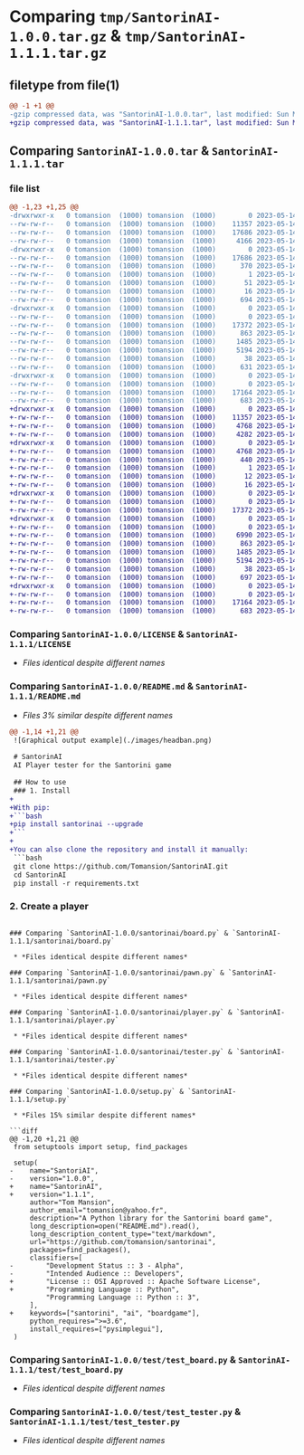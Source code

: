 # Comparing `tmp/SantorinAI-1.0.0.tar.gz` & `tmp/SantorinAI-1.1.1.tar.gz`

## filetype from file(1)

```diff
@@ -1 +1 @@
-gzip compressed data, was "SantorinAI-1.0.0.tar", last modified: Sun May 14 13:10:33 2023, max compression
+gzip compressed data, was "SantorinAI-1.1.1.tar", last modified: Sun May 14 13:39:11 2023, max compression
```

## Comparing `SantorinAI-1.0.0.tar` & `SantorinAI-1.1.1.tar`

### file list

```diff
@@ -1,23 +1,25 @@
-drwxrwxr-x   0 tomansion  (1000) tomansion  (1000)        0 2023-05-14 13:10:33.407189 SantorinAI-1.0.0/
--rw-rw-r--   0 tomansion  (1000) tomansion  (1000)    11357 2023-05-14 12:45:31.000000 SantorinAI-1.0.0/LICENSE
--rw-rw-r--   0 tomansion  (1000) tomansion  (1000)    17686 2023-05-14 13:10:33.407189 SantorinAI-1.0.0/PKG-INFO
--rw-rw-r--   0 tomansion  (1000) tomansion  (1000)     4166 2023-05-14 12:27:26.000000 SantorinAI-1.0.0/README.md
-drwxrwxr-x   0 tomansion  (1000) tomansion  (1000)        0 2023-05-14 13:10:33.407189 SantorinAI-1.0.0/SantorinAI.egg-info/
--rw-rw-r--   0 tomansion  (1000) tomansion  (1000)    17686 2023-05-14 13:10:33.000000 SantorinAI-1.0.0/SantorinAI.egg-info/PKG-INFO
--rw-rw-r--   0 tomansion  (1000) tomansion  (1000)      370 2023-05-14 13:10:33.000000 SantorinAI-1.0.0/SantorinAI.egg-info/SOURCES.txt
--rw-rw-r--   0 tomansion  (1000) tomansion  (1000)        1 2023-05-14 13:10:33.000000 SantorinAI-1.0.0/SantorinAI.egg-info/dependency_links.txt
--rw-rw-r--   0 tomansion  (1000) tomansion  (1000)       51 2023-05-14 13:10:33.000000 SantorinAI-1.0.0/SantorinAI.egg-info/requires.txt
--rw-rw-r--   0 tomansion  (1000) tomansion  (1000)       16 2023-05-14 13:10:33.000000 SantorinAI-1.0.0/SantorinAI.egg-info/top_level.txt
--rw-rw-r--   0 tomansion  (1000) tomansion  (1000)      694 2023-05-14 13:10:24.000000 SantorinAI-1.0.0/pyproject.toml
-drwxrwxr-x   0 tomansion  (1000) tomansion  (1000)        0 2023-05-14 13:10:33.407189 SantorinAI-1.0.0/santorinai/
--rw-rw-r--   0 tomansion  (1000) tomansion  (1000)        0 2023-05-14 12:35:43.000000 SantorinAI-1.0.0/santorinai/__init__.py
--rw-rw-r--   0 tomansion  (1000) tomansion  (1000)    17372 2023-05-14 12:35:43.000000 SantorinAI-1.0.0/santorinai/board.py
--rw-rw-r--   0 tomansion  (1000) tomansion  (1000)      863 2023-05-14 12:35:43.000000 SantorinAI-1.0.0/santorinai/pawn.py
--rw-rw-r--   0 tomansion  (1000) tomansion  (1000)     1485 2023-05-14 12:35:43.000000 SantorinAI-1.0.0/santorinai/player.py
--rw-rw-r--   0 tomansion  (1000) tomansion  (1000)     5194 2023-05-14 12:35:43.000000 SantorinAI-1.0.0/santorinai/tester.py
--rw-rw-r--   0 tomansion  (1000) tomansion  (1000)       38 2023-05-14 13:10:33.407189 SantorinAI-1.0.0/setup.cfg
--rw-rw-r--   0 tomansion  (1000) tomansion  (1000)      631 2023-05-14 12:42:07.000000 SantorinAI-1.0.0/setup.py
-drwxrwxr-x   0 tomansion  (1000) tomansion  (1000)        0 2023-05-14 13:10:33.407189 SantorinAI-1.0.0/test/
--rw-rw-r--   0 tomansion  (1000) tomansion  (1000)        0 2023-05-14 12:27:26.000000 SantorinAI-1.0.0/test/__init__.py
--rw-rw-r--   0 tomansion  (1000) tomansion  (1000)    17164 2023-05-14 12:27:26.000000 SantorinAI-1.0.0/test/test_board.py
--rw-rw-r--   0 tomansion  (1000) tomansion  (1000)      683 2023-05-14 12:27:26.000000 SantorinAI-1.0.0/test/test_tester.py
+drwxrwxr-x   0 tomansion  (1000) tomansion  (1000)        0 2023-05-14 13:39:11.918686 SantorinAI-1.1.1/
+-rw-rw-r--   0 tomansion  (1000) tomansion  (1000)    11357 2023-05-14 12:45:31.000000 SantorinAI-1.1.1/LICENSE
+-rw-rw-r--   0 tomansion  (1000) tomansion  (1000)     4768 2023-05-14 13:39:11.918686 SantorinAI-1.1.1/PKG-INFO
+-rw-rw-r--   0 tomansion  (1000) tomansion  (1000)     4282 2023-05-14 13:23:42.000000 SantorinAI-1.1.1/README.md
+drwxrwxr-x   0 tomansion  (1000) tomansion  (1000)        0 2023-05-14 13:39:11.914685 SantorinAI-1.1.1/SantorinAI.egg-info/
+-rw-rw-r--   0 tomansion  (1000) tomansion  (1000)     4768 2023-05-14 13:39:11.000000 SantorinAI-1.1.1/SantorinAI.egg-info/PKG-INFO
+-rw-rw-r--   0 tomansion  (1000) tomansion  (1000)      440 2023-05-14 13:39:11.000000 SantorinAI-1.1.1/SantorinAI.egg-info/SOURCES.txt
+-rw-rw-r--   0 tomansion  (1000) tomansion  (1000)        1 2023-05-14 13:39:11.000000 SantorinAI-1.1.1/SantorinAI.egg-info/dependency_links.txt
+-rw-rw-r--   0 tomansion  (1000) tomansion  (1000)       12 2023-05-14 13:39:11.000000 SantorinAI-1.1.1/SantorinAI.egg-info/requires.txt
+-rw-rw-r--   0 tomansion  (1000) tomansion  (1000)       16 2023-05-14 13:39:11.000000 SantorinAI-1.1.1/SantorinAI.egg-info/top_level.txt
+drwxrwxr-x   0 tomansion  (1000) tomansion  (1000)        0 2023-05-14 13:39:11.914685 SantorinAI-1.1.1/santorinai/
+-rw-rw-r--   0 tomansion  (1000) tomansion  (1000)        0 2023-05-14 12:35:43.000000 SantorinAI-1.1.1/santorinai/__init__.py
+-rw-rw-r--   0 tomansion  (1000) tomansion  (1000)    17372 2023-05-14 12:35:43.000000 SantorinAI-1.1.1/santorinai/board.py
+drwxrwxr-x   0 tomansion  (1000) tomansion  (1000)        0 2023-05-14 13:39:11.914685 SantorinAI-1.1.1/santorinai/board_displayer/
+-rw-rw-r--   0 tomansion  (1000) tomansion  (1000)        0 2023-05-14 13:22:31.000000 SantorinAI-1.1.1/santorinai/board_displayer/__init__.py
+-rw-rw-r--   0 tomansion  (1000) tomansion  (1000)     6990 2023-05-14 12:35:43.000000 SantorinAI-1.1.1/santorinai/board_displayer/board_displayer.py
+-rw-rw-r--   0 tomansion  (1000) tomansion  (1000)      863 2023-05-14 12:35:43.000000 SantorinAI-1.1.1/santorinai/pawn.py
+-rw-rw-r--   0 tomansion  (1000) tomansion  (1000)     1485 2023-05-14 12:35:43.000000 SantorinAI-1.1.1/santorinai/player.py
+-rw-rw-r--   0 tomansion  (1000) tomansion  (1000)     5194 2023-05-14 12:35:43.000000 SantorinAI-1.1.1/santorinai/tester.py
+-rw-rw-r--   0 tomansion  (1000) tomansion  (1000)       38 2023-05-14 13:39:11.918686 SantorinAI-1.1.1/setup.cfg
+-rw-rw-r--   0 tomansion  (1000) tomansion  (1000)      697 2023-05-14 13:38:48.000000 SantorinAI-1.1.1/setup.py
+drwxrwxr-x   0 tomansion  (1000) tomansion  (1000)        0 2023-05-14 13:39:11.918686 SantorinAI-1.1.1/test/
+-rw-rw-r--   0 tomansion  (1000) tomansion  (1000)        0 2023-05-14 12:27:26.000000 SantorinAI-1.1.1/test/__init__.py
+-rw-rw-r--   0 tomansion  (1000) tomansion  (1000)    17164 2023-05-14 12:27:26.000000 SantorinAI-1.1.1/test/test_board.py
+-rw-rw-r--   0 tomansion  (1000) tomansion  (1000)      683 2023-05-14 12:27:26.000000 SantorinAI-1.1.1/test/test_tester.py
```

### Comparing `SantorinAI-1.0.0/LICENSE` & `SantorinAI-1.1.1/LICENSE`

 * *Files identical despite different names*

### Comparing `SantorinAI-1.0.0/README.md` & `SantorinAI-1.1.1/README.md`

 * *Files 3% similar despite different names*

```diff
@@ -1,14 +1,21 @@
 ![Graphical output example](./images/headban.png)
 
 # SantorinAI
 AI Player tester for the Santorini game
 
 ## How to use
 ### 1. Install
+
+With pip:
+```bash
+pip install santorinai --upgrade
+```
+
+You can also clone the repository and install it manually:
 ```bash
 git clone https://github.com/Tomansion/SantorinAI.git
 cd SantorinAI
 pip install -r requirements.txt
 ```
 
 ### 2. Create a player
```

### Comparing `SantorinAI-1.0.0/santorinai/board.py` & `SantorinAI-1.1.1/santorinai/board.py`

 * *Files identical despite different names*

### Comparing `SantorinAI-1.0.0/santorinai/pawn.py` & `SantorinAI-1.1.1/santorinai/pawn.py`

 * *Files identical despite different names*

### Comparing `SantorinAI-1.0.0/santorinai/player.py` & `SantorinAI-1.1.1/santorinai/player.py`

 * *Files identical despite different names*

### Comparing `SantorinAI-1.0.0/santorinai/tester.py` & `SantorinAI-1.1.1/santorinai/tester.py`

 * *Files identical despite different names*

### Comparing `SantorinAI-1.0.0/setup.py` & `SantorinAI-1.1.1/setup.py`

 * *Files 15% similar despite different names*

```diff
@@ -1,20 +1,21 @@
 from setuptools import setup, find_packages
 
 setup(
-    name="SantoriAI",
-    version="1.0.0",
+    name="SantorinAI",
+    version="1.1.1",
     author="Tom Mansion",
     author_email="tomansion@yahoo.fr",
     description="A Python library for the Santorini board game",
     long_description=open("README.md").read(),
     long_description_content_type="text/markdown",
     url="https://github.com/tomansion/santorinai",
     packages=find_packages(),
     classifiers=[
-        "Development Status :: 3 - Alpha",
-        "Intended Audience :: Developers",
+        "License :: OSI Approved :: Apache Software License",
+        "Programming Language :: Python",
         "Programming Language :: Python :: 3",
     ],
+    keywords=["santorini", "ai", "boardgame"],
     python_requires=">=3.6",
     install_requires=["pysimplegui"],
 )
```

### Comparing `SantorinAI-1.0.0/test/test_board.py` & `SantorinAI-1.1.1/test/test_board.py`

 * *Files identical despite different names*

### Comparing `SantorinAI-1.0.0/test/test_tester.py` & `SantorinAI-1.1.1/test/test_tester.py`

 * *Files identical despite different names*

